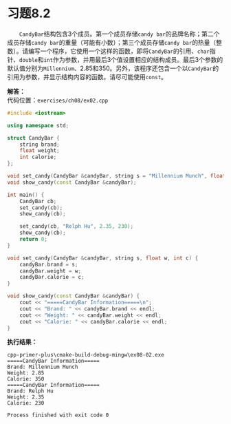 # 习题8.2

&emsp;&emsp;`CandyBar`结构包含3个成员。第一个成员存储`candy bar`的品牌名称；第二个成员存储`candy bar`的重量（可能有小数）；第三个成员存储`candy bar`的热量（整数）。请编写一个程序，它使用一个这样的函数，即将`CandyBar`的引用、`char`指针、`double`和`int`作为参数，并用最后3个值设置相应的结构成员。最后3个参数的默认值分别为`Millennium`、2.85和350。另外，该程序还包含一个以`CandyBar`的引用为参数，并显示结构内容的函数。请尽可能使用`const`。

**解答：**  
代码位置：`exercises/ch08/ex02.cpp`
```c++
#include <iostream>

using namespace std;

struct CandyBar {
    string brand;
    float weight;
    int calorie;
};

void set_candy(CandyBar &candyBar, string s = "Millennium Munch", float w = 2.85, int c = 350);
void show_candy(const CandyBar &candyBar);

int main() {
    CandyBar cb;
    set_candy(cb);
    show_candy(cb);

    set_candy(cb, "Relph Hu", 2.35, 230);
    show_candy(cb);
    return 0;
}

void set_candy(CandyBar &candyBar, string s, float w, int c) {
    candyBar.brand = s;
    candyBar.weight = w;
    candyBar.calorie = c;
}

void show_candy(const CandyBar &candyBar) {
    cout << "=====CandyBar Information=====\n";
    cout << "Brand: " << candyBar.brand << endl;
    cout << "Weight: " << candyBar.weight << endl;
    cout << "Calorie: " << candyBar.calorie << endl;
}
```

**执行结果：**  
```
cpp-primer-plus\cmake-build-debug-mingw\ex08-02.exe
=====CandyBar Information=====
Brand: Millennium Munch
Weight: 2.85
Calorie: 350
=====CandyBar Information=====
Brand: Relph Hu
Weight: 2.35
Calorie: 230

Process finished with exit code 0
```